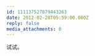```yaml
---
id: 111137527879443263
date: 2012-02-28T05:59:00.000Z
reply: false
media_attachments: 0
---
```


试试。 ​​​​

